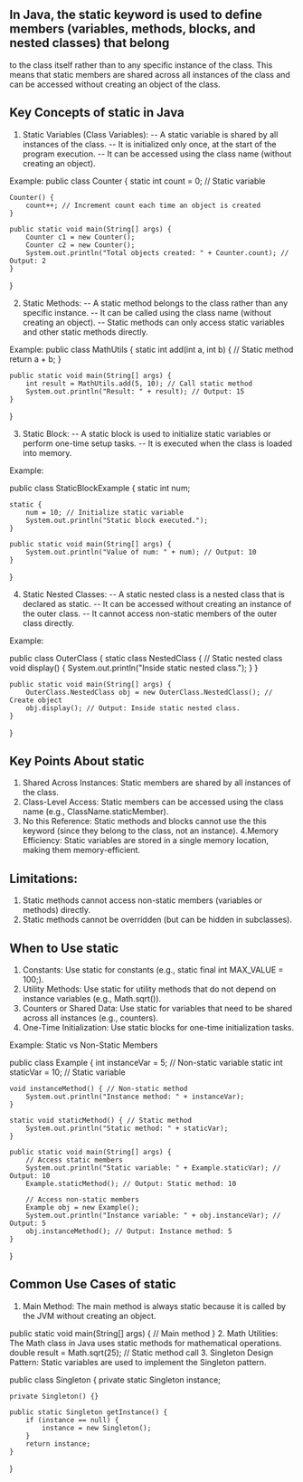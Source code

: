 ## In Java, the static keyword is used to define members (variables, methods, blocks, and nested classes) that belong 
   to the class itself rather than to any specific instance of the class. This means that static members are shared 
   across all instances of the class and can be accessed without creating an object of the class.

## Key Concepts of static in Java

1. Static Variables (Class Variables):
-- A static variable is shared by all instances of the class.
-- It is initialized only once, at the start of the program execution.
-- It can be accessed using the class name (without creating an object).

Example:
public class Counter {
static int count = 0; // Static variable

    Counter() {
        count++; // Increment count each time an object is created
    }

    public static void main(String[] args) {
        Counter c1 = new Counter();
        Counter c2 = new Counter();
        System.out.println("Total objects created: " + Counter.count); // Output: 2
    }
}

2. Static Methods:
-- A static method belongs to the class rather than any specific instance.
-- It can be called using the class name (without creating an object).
-- Static methods can only access static variables and other static methods directly.

Example:
public class MathUtils {
static int add(int a, int b) { // Static method
return a + b;
}

    public static void main(String[] args) {
        int result = MathUtils.add(5, 10); // Call static method
        System.out.println("Result: " + result); // Output: 15
    }
}

3. Static Block:
-- A static block is used to initialize static variables or perform one-time setup tasks.
-- It is executed when the class is loaded into memory.

Example:

public class StaticBlockExample {
static int num;

    static {
        num = 10; // Initialize static variable
        System.out.println("Static block executed.");
    }

    public static void main(String[] args) {
        System.out.println("Value of num: " + num); // Output: 10
    }
}

4. Static Nested Classes:
-- A static nested class is a nested class that is declared as static.
-- It can be accessed without creating an instance of the outer class.
-- It cannot access non-static members of the outer class directly.

Example:

public class OuterClass {
static class NestedClass { // Static nested class
void display() {
System.out.println("Inside static nested class.");
}
}

    public static void main(String[] args) {
        OuterClass.NestedClass obj = new OuterClass.NestedClass(); // Create object
        obj.display(); // Output: Inside static nested class.
    }
}

## Key Points About static

1. Shared Across Instances: Static members are shared by all instances of the class.
2. Class-Level Access: Static members can be accessed using the class name (e.g., ClassName.staticMember).
3. No this Reference: Static methods and blocks cannot use the this keyword (since they belong to the class, not an instance).
4.Memory Efficiency: Static variables are stored in a single memory location, making them memory-efficient.

## Limitations:
1. Static methods cannot access non-static members (variables or methods) directly.
2. Static methods cannot be overridden (but can be hidden in subclasses).

## When to Use static

1. Constants: Use static for constants (e.g., static final int MAX_VALUE = 100;).
2. Utility Methods: Use static for utility methods that do not depend on instance variables (e.g., Math.sqrt()).
3. Counters or Shared Data: Use static for variables that need to be shared across all instances (e.g., counters).
4. One-Time Initialization: Use static blocks for one-time initialization tasks.

Example: Static vs Non-Static Members

public class Example {
int instanceVar = 5; // Non-static variable
static int staticVar = 10; // Static variable

    void instanceMethod() { // Non-static method
        System.out.println("Instance method: " + instanceVar);
    }

    static void staticMethod() { // Static method
        System.out.println("Static method: " + staticVar);
    }

    public static void main(String[] args) {
        // Access static members
        System.out.println("Static variable: " + Example.staticVar); // Output: 10
        Example.staticMethod(); // Output: Static method: 10

        // Access non-static members
        Example obj = new Example();
        System.out.println("Instance variable: " + obj.instanceVar); // Output: 5
        obj.instanceMethod(); // Output: Instance method: 5
    }
}

## Common Use Cases of static

1. Main Method: The main method is always static because it is called by the JVM without creating an object.

public static void main(String[] args) {
// Main method
}
2. Math Utilities: The Math class in Java uses static methods for mathematical operations.
double result = Math.sqrt(25); // Static method call
3. Singleton Design Pattern: Static variables are used to implement the Singleton pattern.

public class Singleton {
private static Singleton instance;

    private Singleton() {}

    public static Singleton getInstance() {
        if (instance == null) {
            instance = new Singleton();
        }
        return instance;
    }
}

